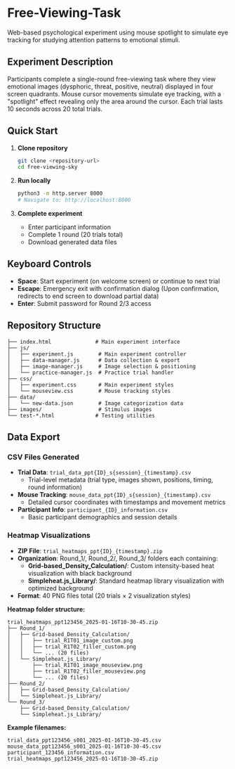 # Free-Viewing-Task

Web-based psychological experiment using mouse spotlight to simulate eye tracking for studying attention patterns to emotional stimuli.

## Experiment Description

Participants complete a single-round free-viewing task where they view emotional images (dysphoric, threat, positive, neutral) displayed in four screen quadrants. Mouse cursor movements simulate eye tracking, with a "spotlight" effect revealing only the area around the cursor. Each trial lasts 10 seconds across 20 total trials.

## Quick Start

1. **Clone repository**

   ```bash
   git clone <repository-url>
   cd free-viewing-sky
   ```

2. **Run locally**

   ```bash
   python3 -m http.server 8000
   # Navigate to: http://localhost:8000
   ```

3. **Complete experiment**
   - Enter participant information
   - Complete 1 round (20 trials total)
   - Download generated data files

## Keyboard Controls

- **Space**: Start experiment (on welcome screen) or continue to next trial
- **Escape**: Emergency exit with confirmation dialog (Upon confirmation, redirects to end screen to download partial data)
- **Enter**: Submit password for Round 2/3 access

## Repository Structure

```
├── index.html              # Main experiment interface
├── js/
│   ├── experiment.js        # Main experiment controller
│   ├── data-manager.js      # Data collection & export
│   ├── image-manager.js     # Image selection & positioning
│   └── practice-manager.js  # Practice trial handler
├── css/
│   ├── experiment.css       # Main experiment styles
│   └── mouseview.css        # Mouse tracking styles
├── data/
│   └── new-data.json        # Image categorization data
├── images/                  # Stimulus images
└── test-*.html             # Testing utilities
```

## Data Export

### CSV Files Generated

- **Trial Data**: `trial_data_ppt{ID}_s{session}_{timestamp}.csv`
  - Trial-level metadata (trial type, images shown, positions, timing, round information)
- **Mouse Tracking**: `mouse_data_ppt{ID}_s{session}_{timestamp}.csv`
  - Detailed cursor coordinates with timestamps and movement metrics
- **Participant Info**: `participant_{ID}_information.csv`
  - Basic participant demographics and session details

### Heatmap Visualizations

- **ZIP File**: `trial_heatmaps_ppt{ID}_{timestamp}.zip`
- **Organization**: Round_1/, Round_2/, Round_3/ folders each containing:
  - **Grid-based_Density_Calculation/**: Custom intensity-based heat visualization with black background
  - **Simpleheat.js_Library/**: Standard heatmap library visualization with optimized background
- **Format**: 40 PNG files total (20 trials × 2 visualization styles)

**Heatmap folder structure:**

```
trial_heatmaps_ppt123456_2025-01-16T10-30-45.zip
├── Round_1/
│   ├── Grid-based_Density_Calculation/
│   │   ├── trial_R1T01_image_custom.png
│   │   ├── trial_R1T02_filler_custom.png
│   │   └── ... (20 files)
│   └── Simpleheat.js_Library/
│       ├── trial_R1T01_image_mouseview.png
│       ├── trial_R1T02_filler_mouseview.png
│       └── ... (20 files)
├── Round_2/
│   ├── Grid-based_Density_Calculation/
│   └── Simpleheat.js_Library/
└── Round_3/
    ├── Grid-based_Density_Calculation/
    └── Simpleheat.js_Library/
```

**Example filenames:**

```
trial_data_ppt123456_s001_2025-01-16T10-30-45.csv
mouse_data_ppt123456_s001_2025-01-16T10-30-45.csv
participant_123456_information.csv
trial_heatmaps_ppt123456_2025-01-16T10-30-45.zip
```

